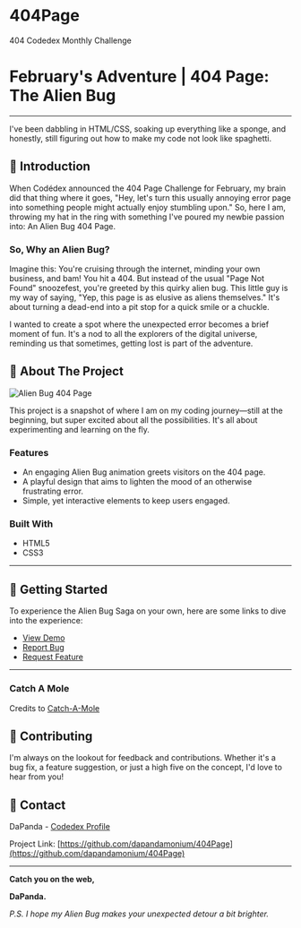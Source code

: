 # 404Page
404 Codedex Monthly Challenge
# February's Adventure | 404 Page: The Alien Bug

---

I've been dabbling in HTML/CSS, soaking up everything like a sponge, and honestly, still figuring out how to make my code not look like spaghetti.

## 🌌 Introduction

When Codédex announced the 404 Page Challenge for February, my brain did that thing where it goes, "Hey, let's turn this usually annoying error page into something people might actually enjoy stumbling upon." So, here I am, throwing my hat in the ring with something I've poured my newbie passion into: An Alien Bug 404 Page.

### So, Why an Alien Bug?

Imagine this: You're cruising through the internet, minding your own business, and bam! You hit a 404. But instead of the usual "Page Not Found" snoozefest, you're greeted by this quirky alien bug. This little guy is my way of saying, "Yep, this page is as elusive as aliens themselves." It's about turning a dead-end into a pit stop for a quick smile or a chuckle.

I wanted to create a spot where the unexpected error becomes a brief moment of fun. It's a nod to all the explorers of the digital universe, reminding us that sometimes, getting lost is part of the adventure.

## 🚀 About The Project

![Alien Bug 404 Page](https://firebasestorage.googleapis.com/v0/b/codedex-io.appspot.com/o/community%2Fmonthly-challenge%2Fpost%2FbgVoWkEuCWCR6tztXVqo%2Fchrome_xMgOS8zZBx.png?alt=media&token=f1d17192-ef1b-4add-8b64-337b484a817a.png)

This project is a snapshot of where I am on my coding journey—still at the beginning, but super excited about all the possibilities. It's all about experimenting and learning on the fly.

### Features

- An engaging Alien Bug animation greets visitors on the 404 page.
- A playful design that aims to lighten the mood of an otherwise frustrating error.
- Simple, yet interactive elements to keep users engaged.

### Built With

- HTML5
- CSS3
---
## 🎉 Getting Started

To experience the Alien Bug Saga on your own, here are some links to dive into the experience:

- [View Demo](https://dapandamonium.github.io/404Page/)
- [Report Bug](https://github.com/dapandamonium/404Page/issues)
- [Request Feature](https://github.com/dapandamonium/404Page/issues)

---
### Catch A Mole
Credits to [Catch-A-Mole](https://leonidlebedev.github.io/css-games/catch-a-mole/)

## 🤝 Contributing

I'm always on the lookout for feedback and contributions. Whether it's a bug fix, a feature suggestion, or just a high five on the concept, I'd love to hear from you!


## 💌 Contact

DaPanda - [Codedex Profile](https://www.codedex.io/@DaPanda) 

Project Link: [https://github.com/dapandamonium/404Page](https://github.com/dapandamonium/404Page)

---

**Catch you on the web,**

**DaPanda.**

_P.S. I hope my Alien Bug makes your unexpected detour a bit brighter._
